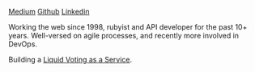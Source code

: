 [Medium](https://medium.com/@oliver_azevedo_barnes)
[Github](https://github.com/oliverbarnes)
[Linkedin](https://www.linkedin.com/in/oliverbarnes/)

Working the web since 1998, rubyist and API developer for the past 10+ years. Well-versed on agile processes, and recently more involved in DevOps.

Building a [Liquid Voting as a Service](https://medium.com/@oliver_azevedo_barnes/liquid-voting-as-a-service-c6e17b81ac1b).
